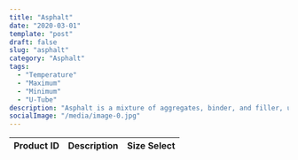 ```yaml
---
title: "Asphalt"
date: "2020-03-01"
template: "post"
draft: false
slug: "asphalt"
category: "Asphalt"
tags:
  - "Temperature"
  - "Maximum"
  - "Minimum"
  - "U-Tube"
description: "Asphalt is a mixture of aggregates, binder, and filler, used for constructing and maintaining roads structures. Aggregates could be crushed rock, sand, gravel or slags."
socialImage: "/media/image-0.jpg"
---
```



|    Product ID     |      Description   |   Size Select   |
|:-----------------:|:------------------:|:---------------:|

